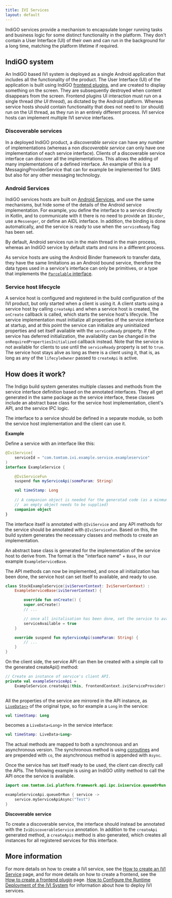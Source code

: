```yaml
---
title: IVI Services
layout: default
---
```


IndiGO services provide a mechanism to encapsulate longer running tasks and business logic for 
some distinct functionality in the platform. They don't contain a User Interface (UI) of their own 
and can run in the background for a long time, matching the platform lifetime if required.

## IndiGO system

An IndiGO based IVI system is deployed as a single Android application that includes all the 
functionality of the product. The User Interface (UI) of the application is built using IndiGO 
[frontend plugins](/indigo/documentation/developing/plugins), and are created to display something 
on the screen. They are subsequently destroyed when content disappears from the screen. Frontend 
plugins UI interaction must run on a single thread (_the UI thread_), as dictated by the Android 
platform. Whereas service hosts should contain functionality that does not need to (or should) run 
on the UI thread, as they run in an entirely different process. IVI service hosts can implement 
multiple IVI service interfaces.

### Discoverable services

In a deployed IndiGO product, a _discoverable service_ can have any number of implementations 
(whereas a non _discoverable service_ can only have one implementation of each service interface). 
Clients of a discoverable service interface can discover all the implementations. This allows the 
adding of many implementations of a defined interface. An example of this is a 
MessagingProviderService that can for example be implemented for SMS but also for any other 
messaging technology.

### Android Services

IndiGO services hosts are built on 
[Android Services](https://developer.android.com/guide/components/services), and use the same 
mechanisms, but hide some of the details of the Android service implementation. For example, you 
define the interface to a service directly in Kotlin, and to communicate with it there is no need 
to provide an `IBinder`, use a `Messenger`, or define an AIDL interface. In addition, the binding 
is done automatically, and the service is ready to use when the `serviceReady` flag has been set.

By default, Android services run in the main thread in the main process, whereas an IndiGO service 
by default starts and runs in a different process.

As service hosts are using the Android Binder framework to transfer data, they have the same 
limitations as an Android bound service, therefore the data types used in a service's interface 
can only be primitives, or a type that implements the 
[`Parcelable` interface](https://developer.android.com/reference/android/os/Parcelable). 

### Service host lifecycle

A service host is configured and registered in the build configuration of the IVI product, but 
only started when a client is using it. A client starts using a service host by calling 
`createApi` and when a service host is created, the `onCreate` callback is called, which starts 
the service host's lifecycle. The service implementation must initialize all properties of the 
service interface at startup, and at this point the service can initialize any uninitialized 
properties and set itself available with the `serviceReady` property. If the service has deferred 
initialization, the availability can be changed in the `onRequiredPropertiesInitialized` callback 
instead. Note that the service is not available for clients to use until the `serviceReady` 
property is set to `true`. The service host stays alive as long as there is a client using it, 
that is, as long as any of the `lifecyleOwner` passed to `createApi` is active.

## How does it work?

The Indigo build system generates multiple classes and methods from the service interface 
definition based on the annotated interfaces. They all get generated in the same package as the 
service interface, these classes include an abstract base class for the service host 
implementation, client's API, and the service IPC logic.

The interface to a service should be defined in a separate module, so both the service host 
implementation and the client can use it.

__Example__

Define a service with an interface like this:

```kotlin
@IviService(
    serviceId = "com.tomtom.ivi.example.service.exampleservice"
)
interface ExampleService {

    @IviServiceFun
    suspend fun myServiceApi(someParam: String)

  	val timeStamp: Long
  
    // A companion object is needed for the generatad code (as a minmum 
    //  an empty object needs to be supplied)
    companion object
}
```

The interface itself is annotated with `@IviService` and any API methods for the service should be 
annotated with `@IviServiceFun`. Based on this, the build system generates the necessary classes 
and methods to create an implementation.

An abstract base class is generated for the implementation of the service host to derive from. The 
format is the "interface name" + `Base`, in our example `ExampleServiceBase`.

The API methods can now be implemented, and once all initialization has been done, the service 
host can set itself to available, and ready to use.

```kotlin
class StockExampleService(iviServerContext: IviServerContext) :
    ExampleServiceBase(iviServerContext) {

		override fun onCreate() {
        super.onCreate()
        // ...

        // once all initalisation has been done, set the service to available
		serviceAvailable = true
    }

    override suspend fun myServiceApi(someParam: String) {
        // ...
    }
}
```

On the client side, the service API can then be created with a simple call to the generated 
createApi() method:

```kotlin
// Create an instance of service's client API.
private val exampleServiceApi =
    ExampleService.createApi(this, frontendContext.iviServiceProvider)
    
```

All the properties of the service are mirrored in the API instance, as 
[`LiveData<>`](https://developer.android.com/reference/androidx/lifecycle/LiveData) of the 
original type, so for example a `Long` in the service:

```kotlin
val timeStamp: Long
```

becomes a `LiveData<Long>` in the service interface:
```kotlin
val timeStamp: LiveData<Long>
```

The actual methods are mapped to both a synchronous and an asynchronous version. The synchronous 
method is using [coroutines](https://kotlinlang.org/docs/async-programming.html#coroutines) and 
are prepended with `co`, the asynchronous method is appended with `Async`.

Once the service has set itself ready to be used, the client can directly call the APIs. The following 
example is using an IndiGO utility method to call the API once the service is available.

```kotlin
import com.tomtom.ivi.platform.framework.api.ipc.iviservice.queueOrRun

exampleServiceApi.queueOrRun { service ->
    service.myServiceApiAsync("Test")
}
```

__Discoverable service__

To create a discoverable service, the interface should instead be annotated with the 
`IviDiscoverableService` annotation. In addition to the `createApi` generated method, a 
`createApis` method is also generated, which creates all instances for all registered services for 
this interface.

## More information

For more details on how to create a IVI service, see the 
[How to create an IVI Service](/indigo/documentation/tutorials-and-examples/basics/create-an-ivi-service) 
page, and for more details on how to create a frontend, see the 
[How to create a frontend plugin](/indigo/documentation/tutorials-and-examples/basics/create-a-frontend-plugin) 
page.
[How to Configure the Runtime Deployment of the IVI System](/indigo/documentation/tutorials-and-examples/basics/create-a-frontend-plugin) 
for information about how to deploy IVI services.

